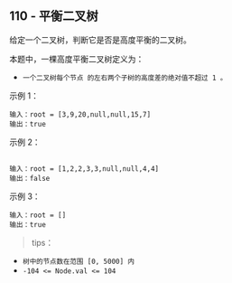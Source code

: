 ## 110 - 平衡二叉树
给定一个二叉树，判断它是否是高度平衡的二叉树。

本题中，一棵高度平衡二叉树定义为：

+ `一个二叉树每个节点 的左右两个子树的高度差的绝对值不超过 1 。`

 

示例 1：

```
输入：root = [3,9,20,null,null,15,7]
输出：true
```
示例 2：
```

输入：root = [1,2,2,3,3,null,null,4,4]
输出：false
```
示例 3：
```
输入：root = []
输出：true
``` 

>tips：
+ `树中的节点数在范围 [0, 5000] 内`
+ `-104 <= Node.val <= 104`